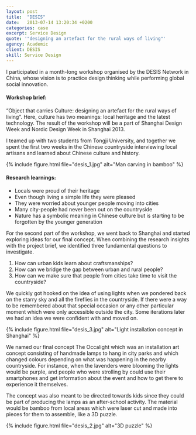 ```yaml
---
layout: post
title:  "DESIS"
date:   2013-07-14 13:20:34 +0200
categories: case
excerpt: Service Design
quote: '"designing an artefact for the rural ways of living"'
agency: Academic
client: DESIS
skill: Service Design
---
```

I participated in a month-long workshop organised by the DESIS Network in China, whose vision is to practice design thinking while performing global social innovation.

#### Workshop brief:
“Object that carries Culture: designing an artefact for the rural ways of living”.  Here, culture has two meanings: local heritage and the latest technology. The result of the workshop will be a part of Shanghai Design Week and Nordic Design Week in Shanghai 2013.

I teamed up with two students from Tongji University, and together we spent the first two weeks in the Chinese countryside interviewing local artisans and learned about Chinese culture and history.

{% include figure.html file="desis_1.jpg" alt="Man carving in bamboo" %}

#### Research learnings:
* Locals were proud of their heritage
* Even though living a simple life they were pleased
* They were worried about younger people moving into cities
* Many city-people had never been out on the countryside
* Nature has a symbolic meaning in Chinese culture but is starting to be forgotten by the younger generation

For the second part of the workshop, we went back to Shanghai and started exploring ideas for our final concept. When combining the research insights with the project brief, we identified three fundamental questions to investigate.
1. How can urban kids learn about craftsmanships?
2. How can we bridge the gap between urban and rural people?
3. How can we make sure that people from cities take time to visit the countryside?

We quickly got hooked on the idea of using lights when we pondered back on the starry sky and all the fireflies in the countryside. If there were a way to be remembered about that special occasion or any other particular moment which were only accessible outside the city. Some iterations later we had an idea we were confident with and moved on.

{% include figure.html file="desis_3.jpg" alt="Light installation concept in Shanghai" %}

We named our final concept The Occalight which was an installation art concept consisting of handmade lamps to hang in city parks and which changed colours depending on what was happening in the nearby countryside. For instance, when the lavenders were blooming the lights would be purple, and people who were strolling by could use their smartphones and get information about the event and how to get there to experience it themselves.

The concept was also meant to be directed towards kids since they could be part of producing the lamps as an after-school activity. The material would be bamboo from local areas which were laser cut and made into pieces for them to assemble,  like a 3D puzzle.

{% include figure.html file="desis_2.jpg" alt="3D puzzle" %}
